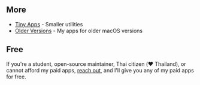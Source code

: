 ## More

- [Tiny Apps](/tiny-apps) - Smaller utilities
- [Older Versions](/apps/older-versions) - My apps for older macOS versions

## Free

If you're a student, open-source maintainer, Thai citizen (❤️ Thailand), or cannot afford my paid apps, [reach out](mailto:sindresorhus@gmail.com?subject=Free%20promo%20code%20for%20%5Bapp%5D), and I'll give you any of my paid apps for free.
